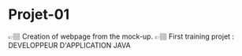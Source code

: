 # Projet-01
👉🏽 Creation of webpage from the mock-up.
👉🏽 First training projet : DEVELOPPEUR D'APPLICATION JAVA 
